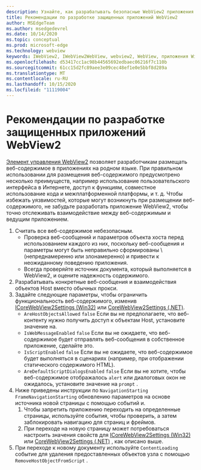 ```yaml
---
description: Узнайте, как разрабатывать безопасные WebView2 приложения.
title: Рекомендации по разработке защищенных приложений WebView2
author: MSEdgeTeam
ms.author: msedgedevrel
ms.date: 10/14/2020
ms.topic: conceptual
ms.prod: microsoft-edge
ms.technology: webview
keywords: IWebView2, IWebView2WebView, webview2, WebView, приложения Win32, Win32, EDGE, ICoreWebView2, ICoreWebView2Host, управление браузером, EDGE HTML, безопасность
ms.openlocfilehash: d53417cc1ac98b44565692edbaec06216f7c110b
ms.sourcegitcommit: 61cc15d2fc89aee3e09cec48ef1e0e5bbf8d289a
ms.translationtype: MT
ms.contentlocale: ru-RU
ms.lasthandoff: 10/15/2020
ms.locfileid: "11119004"
---
```

# Рекомендации по разработке защищенных приложений WebView2  

[Элемент управления WebView2][Webview2Main] позволяет разработчикам размещать веб-содержимое в приложениях на родном языке. При правильном использовании для размещения веб-содержимого предусмотрено несколько преимуществ, например использование пользовательского интерфейса в Интернете, доступ к функциям, совместное использование кода и межплатформенной платформы, и т. д.  Чтобы избежать уязвимостей, которые могут возникнуть при размещении веб-содержимого, не забудьте разработать приложение WebView2, чтобы точно отслеживать взаимодействие между веб-содержимым и ведущим приложением.  

1.  Считать все веб-содержимое небезопасным.  
    *   Проверка веб-сообщений и параметров объекта хоста перед использованием каждого из них, поскольку веб-сообщения и параметры могут быть неправильно сформированы \ (непреднамеренно или злонамеренно) и привести к неожиданному поведению приложения.
    *   Всегда проверяйте источник документа, который выполняется в WebView2, и оцените надежность содержимого.  
1.  Разрабатывать конкретные веб-сообщения и взаимодействия объектов Host вместо обычных прокси.  
1.  Задайте следующие параметры, чтобы ограничить функциональность веб-содержимого, изменив [ICoreWebView2Settings (Win32)][Webview2ReferenceWin32Icorewebview2settings] или [CoreWebView2Settings (.NET)][Webview2ReferenceDotnetMicrosoftWebWebview2CoreCorewebview2settings].  
    *   `AreHostObjectsAllowed` `false` Если вы не предполагаете, что веб-контенту нужно получить доступ к объектам Host, установите значение на.  
    *   `IsWebMessageEnabled` `false` Если вы не ожидаете, что веб-содержимое будет отправлять веб-сообщения в собственное приложение, сделайте это.  
    *   `IsScriptEnabled` `false` Если вы не ожидаете, что веб-содержимое будет выполняться в сценариях (например, при отображении статического содержимого HTML).  
    *   `AreDefaultScriptDialogsEnabled` `false` Если вы не хотите, чтобы веб-содержимое отображалось `alert` или диалоговых окон не ожидалось, установите значение на `prompt` .  
1.  Ниже приведены инструкции по `NavigationStarting` `FrameNavigationStarting` обновлению параметров на основе источника новой страницы с помощью событий и.  
    1.  Чтобы запретить приложению переходить на определенные страницы, используйте события, чтобы проверить, а затем заблокировать навигацию для страниц и фреймов.  
    1.  При переходе на новую страницу может потребоваться настроить значения свойств для [ICoreWebView2Settings (Win32)][Webview2ReferenceWin32Icorewebview2settings] или [CoreWebView2Settings (.NET)][Webview2ReferenceDotnetMicrosoftWebWebview2CoreCorewebview2settings] , как описано выше.  
1.  При переходе к новому документу используйте `ContentLoading` событие для удаления предоставленных объектов узла с помощью `RemoveHostObjectFromScript` .  

<!--## Security

Always check the Source property of the WebView before using `ExecuteScript`, `PostWebMessageAsJson`, `PostWebMessageAsString`, or any other method to send information into the WebView. The WebView may have navigated to another page via the end user interacting with the page or script in the page causing navigation. Similarly, be very careful with `AddScriptToExecuteOnDocumentCreated`. All future `navigations` run the same script and if it provides access to information intended only for a certain origin, any HTML document may have access.

When examining the result of an `ExecuteScript` method call, a `WebMessageReceived` event, always check the Source of the sender, or any other mechanism of receiving information from an HTML document in a WebView validate the URI of the HTML document is what you expect.

When constructing a message to send into a WebView, prefer using `PostWebMessageAsJson` and construct the JSON string parameter using a JSON library. This avoids any potential accidents of encoding information into a JSON string or script and ensure no attacker controlled input can modify the rest of the JSON message or run arbitrary script. -->  

<!-- links -->  

[Webview2Main]: ../index.md "Введение в Microsoft Edge WebView2 (Предварительная версия) | Документы Microsoft"  

[Webview2ReferenceWin32Icorewebview2settings]: /microsoft-edge/webview2/reference/win32/icorewebview2settings "интерфейс ICoreWebView2Settings | Документы Microsoft"  

[Webview2ReferenceDotnetMicrosoftWebWebview2CoreCorewebview2settings]: /dotnet/api/microsoft.web.webview2.core.corewebview2settings "Класс CoreWebView2Settings (Microsoft. Web. WebView2. Core) | Документы Microsoft"  
